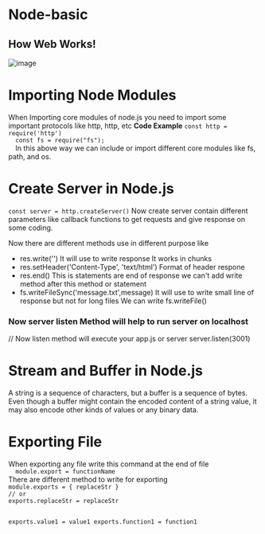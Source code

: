 # Node-basic
<h2>How Web Works!</h2>

![image](https://github.com/waaw-meem/Node-basic/assets/39905929/436819b5-42d9-4b3d-818d-afe3d09011f0)

<h1>Importing Node Modules</h1>

<p>When Importing core modules of node.js you need to import some important protocols like http, http, etc
  <b>Code Example</b>
  <code>const http = require('http')
  const fs = require("fs");
  </code>
  In this above way we can include or import different core modules like fs, path, and os.
</p>

<h1>Create Server in Node.js</h1>

<p>
<code>const server = http.createServer()</code>
  Now create server contain different parameters like callback functions to get requests and give response on some coding.

Now there are different methods use in different purpose like

  <ul>
<li>
  res.write('<html>') <span>It will use to write response It works in chunks</span>
</li>
  <li>
    res.setHeader('Content-Type', 'text/html') <span>Format of header respone</span> 
  </li>
  <li> 
   res.end() <span>This is statements are end of response we can't add write method after this method or statement</span> 
  </li>
  <li>
     fs.writeFileSync('message.txt',message) <span>It will use to write small line of response but not for long files
We can write fs.writeFile()</span> 
  </li>

</ul>
  

  <h3>Now server listen Method will help to run server on localhost</h3>
// Now listen method will execute your app.js or server
server.listen(3001)


  </p>


<h1>Stream and Buffer in Node.js</h1>
<p>
A string is a sequence of characters, but a buffer is a sequence of bytes. Even though a buffer might contain the encoded content of a string value, it may also encode other kinds of values or any binary data.
</p>

<h1>Exporting File</h1>
<p>When exporting any file write this command at the end of file
<code>
  module.export = functionName
</code>
There are different method to write for exporting 
  <code>
module.exports = { replaceStr }
// or
exports.replaceStr = replaceStr

exports.value1 = value1
exports.function1 = function1
</code>
</p>
